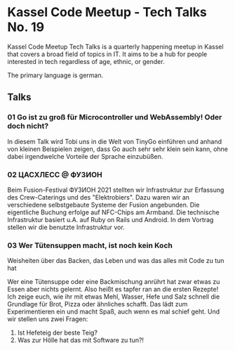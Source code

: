 Kassel Code Meetup - Tech Talks No. 19
======================================

Kassel Code Meetup Tech Talks is a quarterly happening meetup in Kassel that
covers a broad field of topics in IT. It aims to be a hub for people interested
in tech regardless of age, ethnic, or gender.

The primary language is german.

## Talks

### 01 Go ist zu groß für Microcontroller und WebAssembly! Oder doch nicht? 

In diesem Talk wird Tobi uns in die Welt von TinyGo einführen und anhand von
kleinen Beispielen zeigen, dass Go auch sehr sehr klein sein kann, ohne dabei
irgendwelche Vorteile der Sprache einzubüßen.

### 02 ЦАСХЛЕСС @ ФУЗИОН

Beim Fusion-Festival ФУЗИОН 2021 stellten wir Infrastruktur zur Erfassung des
Crew-Caterings und des "Elektrobiers". Dazu waren wir an verschiedene
selbstgebaute Systeme der Fusion angebunden. Die eigentliche Buchung erfolge auf
NFC-Chips am Armband. Die technische Infrastruktur basiert u.A. auf Ruby on
Rails und Android. In dem Vortrag stellen wir die benutzte Infrastruktur vor.

### 03 Wer Tütensuppen macht, ist noch kein Koch

Weisheiten über das Backen, das Leben und was das alles mit Code zu tun hat

Wer eine Tütensuppe oder eine Backmischung anrührt hat zwar etwas zu Essen aber
nichts gelernt. Also heißt es tapfer ran an die ersten Rezepte! Ich zeige euch,
wie ihr mit etwas Mehl, Wasser, Hefe und Salz schnell die Grundlage für Brot,
Pizza oder ähnliches schafft. Das lädt zum Experimentieren ein und macht Spaß,
auch wenn es mal schief geht. Und wir stellen uns zwei Fragen:

1. Ist Hefeteig der beste Teig?
2. Was zur Hölle hat das mit Software zu tun?!
